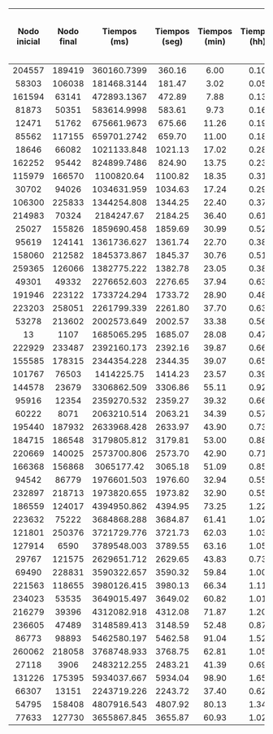 Nodo inicial|   Nodo final|   Tiempos (ms)|   Tiempos (seg)|   Tiempos (min)|   Tiempos (hh)|   Costo|   Poblaciones|   Distancia entre Nodo final y ultimo encontrado
|:-:|:-:|:-:|:-:|:-:|:-:|:-:|:-:|:-:|
204557|   189419|   360160.7399|   360.16 |   6.00 |   0.10|   14072 |   1 |   0.00
58303 |   106038|   181468.3144|   181.47 |   3.02 |   0.05|   6920  |   1 |   0.00
161594|   63141 |   472893.1367|   472.89 |   7.88 |   0.13|   9422  |   3 |   0.00
81873 |   50351 |   583614.9998|   583.61 |   9.73 |   0.16|   13946 |   3 |   0.00
12471 |   51762 |   675661.9673|   675.66 |   11.26|   0.19|   8054  |   3 |   0.00
85562 |   117155|   659701.2742|   659.70 |   11.00|   0.18|   40028 |   4 |   0.00
18646 |   66082 |   1021133.848|   1021.13|   17.02|   0.28|   51887 |   5 |   0.00
162252|   95442 |   824899.7486|   824.90 |   13.75|   0.23|   2831  |   11|   780832.38
115979|   166570|   1100820.64 |   1100.82|   18.35|   0.31|   10573 |   11|   734740.69
30702 |   94026 |   1034631.959|   1034.63|   17.24|   0.29|   565   |   11|   123786.67
106300|   225833|   1344254.808|   1344.25|   22.40|   0.37|   3611  |   12|   923.19
214983|   70324 |   2184247.67 |   2184.25|   36.40|   0.61|   52047 |   12|   425702.56
25027 |   155826|   1859690.458|   1859.69|   30.99|   0.52|   19346 |   13|   222.16
95619 |   124141|   1361736.627|   1361.74|   22.70|   0.38|   12709 |   13|   921.95
158060|   212582|   1845373.867|   1845.37|   30.76|   0.51|   31030 |   13|   409.68
259365|   126066|   1382775.222|   1382.78|   23.05|   0.38|   8655  |   13|   223.61
49301 |   49332 |   2276652.603|   2276.65|   37.94|   0.63|   60616 |   13|   670.82
191946|   223122|   1733724.294|   1733.72|   28.90|   0.48|   4019  |   13|   981.65
223203|   258051|   2261799.339|   2261.80|   37.70|   0.63|   36344 |   14|   672889.34
53278 |   213602|   2002573.649|   2002.57|   33.38|   0.56|   85323 |   14|   404287.78
13    |   1107  |   1685065.295|   1685.07|   28.08|   0.47|   29894 |   14|   223.61
222929|   233487|   2392160.173|   2392.16|   39.87|   0.66|   33736 |   15|   1529.71
155585|   178315|   2344354.228|   2344.35|   39.07|   0.65|   92464 |   15|   158696.75
101767|   76503 |   1414225.75 |   1414.23|   23.57|   0.39|   54695 |   15|   606778.11
144578|   23679 |   3306862.509|   3306.86|   55.11|   0.92|   48038 |   16|   806.23
95916 |   12354 |   2359270.532|   2359.27|   39.32|   0.66|   19035 |   16|   608.28
60222 |   8071  |   2063210.514|   2063.21|   34.39|   0.57|   22084 |   17|   418.55
195440|   187932|   2633968.428|   2633.97|   43.90|   0.73|   31865 |   17|   722.73
184715|   186548|   3179805.812|   3179.81|   53.00|   0.88|   68607 |   18|   293435.97
220669|   140025|   2573700.806|   2573.70|   42.90|   0.71|   30988 |   18|   500.44
166368|   156868|   3065177.42 |   3065.18|   51.09|   0.85|   39283 |   19|   707.11
94542 |   86779 |   1976601.503|   1976.60|   32.94|   0.55|   54519 |   23|   0.00
232897|   218713|   1973820.655|   1973.82|   32.90|   0.55|   87351 |   23|   393033.63
186559|   124017|   4394950.862|   4394.95|   73.25|   1.22|   61978 |   24|   306891.98
223632|   75222 |   3684868.288|   3684.87|   61.41|   1.02|   63090 |   26|   171850.34
121801|   250376|   3721729.776|   3721.73|   62.03|   1.03|   99565 |   28|   547709.40
127914|   6590  |   3789548.003|   3789.55|   63.16|   1.05|   76919 |   28|   363116.53
29767 |   121575|   2629651.712|   2629.65|   43.83|   0.73|   93819 |   28|   396814.28
69490 |   228831|   3590322.657|   3590.32|   59.84|   1.00|   60429 |   29|   549085.37
221563|   118655|   3980126.415|   3980.13|   66.34|   1.11|   75326 |   29|   705773.93
234023|   53535 |   3649015.497|   3649.02|   60.82|   1.01|   86017 |   30|   320322.66
216279|   39396 |   4312082.918|   4312.08|   71.87|   1.20|   58297 |   31|   237047.67
236605|   47489 |   3148589.413|   3148.59|   52.48|   0.87|   63657 |   33|   608081.07
86773 |   98893 |   5462580.197|   5462.58|   91.04|   1.52|   75582 |   34|   534981.16
260062|   218058|   3768748.933|   3768.75|   62.81|   1.05|   107830|   35|   664608.80
27118 |   3906  |   2483212.255|   2483.21|   41.39|   0.69|   81387 |   35|   571774.02
131226|   175395|   5934037.667|   5934.04|   98.90|   1.65|   75821 |   38|   640613.72
66307 |   13151 |   2243719.226|   2243.72|   37.40|   0.62|   130816|   39|   359489.53
54795 |   158408|   4807916.543|   4807.92|   80.13|   1.34|   57917 |   40|   515576.95
77633 |   127730|   3655867.845|   3655.87|   60.93|   1.02|   145497|   48|   161982.41